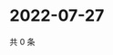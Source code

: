 # 2022-07-27

共 0 条

<!-- BEGIN WEIBO -->
<!-- 最后更新时间 Wed Jul 27 2022 01:20:18 GMT+0800 (China Standard Time) -->

<!-- END WEIBO -->
